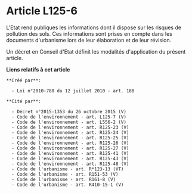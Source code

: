 # Article L125-6

L'Etat rend publiques les informations dont il dispose sur les risques de pollution des sols. Ces informations sont prises en
compte dans les documents d'urbanisme lors de leur élaboration et de leur révision. 

Un décret en Conseil d'Etat définit les modalités d'application du présent article.

**Liens relatifs à cet article**

	**Créé par**:

	  - Loi n°2010-788 du 12 juillet 2010 - art. 188

	**Cité par**:

	  - Décret n°2015-1353 du 26 octobre 2015 (V)
	  - Code de l'environnement - art. L125-7 (V)
	  - Code de l'environnement - art. L556-2 (V)
	  - Code de l'environnement - art. R125-23 (V)
	  - Code de l'environnement - art. R125-24 (V)
	  - Code de l'environnement - art. R125-25 (V)
	  - Code de l'environnement - art. R125-26 (V)
	  - Code de l'environnement - art. R125-27 (V)
	  - Code de l'environnement - art. R125-41 (V)
	  - Code de l'environnement - art. R125-43 (V)
	  - Code de l'environnement - art. R125-48 (V)
	  - Code de l'urbanisme - art. R*123-13 (VT)
	  - Code de l'urbanisme - art. R151-53 (V)
	  - Code de l'urbanisme - art. R161-8 (V)
	  - Code de l'urbanisme - art. R410-15-1 (V)

